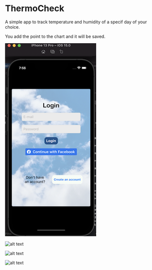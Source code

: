 # ThermoCheck

A simple app to track temperature and humidity of a specif day of your choice.

You add the point to the chart and it will be saved.

![alt text](https://github.com/gabrielMedPel/ThermoCheck/blob/main/image1.png?raw=true)

![alt text](https://github.com/gabrielMedPel/ThermoCheck/blob/main/Captura%20de%20Tela%202021-10-05%20às%2019.56.39.png?raw=true)

![alt text](https://github.com/gabrielMedPel/ThermoCheck/blob/main/Captura%20de%20Tela%202021-10-05%20às%2019.57.00.png?raw=true)

![alt text](https://github.com/gabrielMedPel/ThermoCheck/blob/main/Captura%20de%20Tela%202021-10-05%20às%2019.57.17.png?raw=true)

